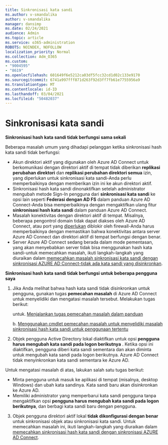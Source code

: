 ```yaml
---
title: Sinkronisasi kata sandi
ms.author: v-smandalika
author: v-smandalika
manager: dansimp
ms.date: 02/24/2021
audience: Admin
ms.topic: article
ms.service: o365-administration
ROBOTS: NOINDEX, NOFOLLOW
localization_priority: Normal
ms.collection: Adm_O365
ms.custom:
- "9004595"
- "8619"
ms.openlocfilehash: 601649f6e5212ca03df5fcc32cd1d02c133e9170
ms.sourcegitcommit: 6741a997fff871d263f92d3ff7fb61e7755956a9
ms.translationtype: MT
ms.contentlocale: id-ID
ms.lasthandoff: 03/04/2021
ms.locfileid: "50482037"
---
```

# <a name="password-synchronization"></a>Sinkronisasi kata sandi

**Sinkronisasi hash kata sandi tidak berfungsi sama sekali**

Beberapa masalah umum yang dihadapi pelanggan ketika sinkronisasi hash kata sandi tidak berfungsi:

- Akun direktori aktif yang digunakan oleh Azure AD Connect untuk berkomunikasi dengan direktori aktif di tempat tidak diberikan **replikasi perubahan direktori** dan **replikasi perubahan direktori semua** izin, yang diperlukan untuk sinkronisasi kata sandi-Anda perlu memperbaikinya dengan memberikan izin ini ke akun direktori aktif.
- Sinkronisasi hash kata sandi dinonaktifkan setelah administrator mengubah metode Sign-In pengguna dari **sinkronisasi kata sandi** ke opsi lain seperti **Federasi dengan AD FS** dalam panduan Azure AD Connect-Anda bisa memperbaikinya dengan mengaktifkan ulang fitur **sinkronisasi hash kata sandi** dalam panduan Azure AD Connect.
- Masalah konektivitas dengan direktori aktif di tempat. Misalnya, beberapa pengontrol domain tidak dapat diakses oleh Azure AD Connect, atau port yang [diperlukan](https://docs.microsoft.com/azure/active-directory/hybrid/reference-connect-ports) diblokir oleh firewall-Anda harus memperbaikinya dengan memastikan bahwa konektivitas antara server Azure AD Connect dan direktori aktif di tempat berfungsi dengan benar.
- Server Azure AD Connect sedang berada dalam mode pementasan, yang akan menyebabkan server tidak bisa menggunakan hash kata sandi-untuk memecahkan masalah, ikuti langkah-langkah yang diuraikan dalam [memecahkan masalah sinkronisasi kata sandi dengan sinkronisasi AZURE AD Connect-tidak ada kata sandi yang disinkronkan](https://docs.microsoft.com/azure/active-directory/hybrid/tshoot-connect-password-hash-synchronization).

**Sinkronisasi hash kata sandi tidak berfungsi untuk beberapa pengguna saya**

1. Jika Anda melihat bahwa hash kata sandi tidak disinkronkan untuk pengguna, gunakan tugas **pemecahan masalah** di Azure AD Connect untuk menyelidiki dan mengatasi masalah tersebut. Melakukan tugas berikut:

    untuk. [Menjalankan tugas pemecahan masalah dalam panduan](https://docs.microsoft.com/azure/active-directory/hybrid/tshoot-connect-objectsync)

    b. [Menggunakan cmdlet pemecahan masalah untuk menyelidiki masalah sinkronisasi hash kata sandi untuk penggunaan tertentu](https://docs.microsoft.com/azure/active-directory/hybrid/tshoot-connect-password-hash-synchronization)

2. Objek pengguna Active Directory lokal diaktifkan untuk opsi **pengguna harus mengubah kata sandi pada logon berikutnya** . Ketika opsi ini diaktifkan, pengguna diberi kata sandi sementara dan akan diminta untuk mengubah kata sandi pada logon berikutnya. Azure AD Connect tidak menyinkronkan kata sandi sementara ke Azure AD.

Untuk mengatasi masalah di atas, lakukan salah satu tugas berikut:

- Minta pengguna untuk masuk ke aplikasi di tempat (misalnya, desktop Windows) dan ubah kata sandinya. Kata sandi baru akan disinkronkan ke Azure AD.
- Memiliki administrator yang memperbarui kata sandi pengguna tanpa mengaktifkan opsi **pengguna harus mengubah kata sandi pada logon berikutnya**, dan berbagi kata sandi baru dengan pengguna.

3. Objek pengguna direktori aktif lokal **tidak dikonfigurasi dengan benar** untuk sinkronisasi objek atau sinkronisasi kata sandi. Untuk memecahkan masalah ini, ikuti langkah-langkah yang diuraikan dalam [memecahkan sinkronisasi hash kata sandi dengan sinkronisasi AZURE AD Connect](https://docs.microsoft.com/azure/active-directory/hybrid/tshoot-connect-password-hash-synchronization).







